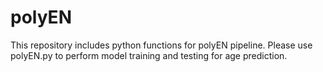 # polyEN
This repository includes python functions for polyEN pipeline. Please use polyEN.py to perform model training and testing for age prediction.
